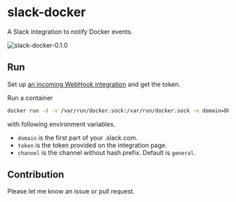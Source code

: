 # slack-docker

A Slack integration to notify Docker events.

![slack-docker-0.1.0](https://cloud.githubusercontent.com/assets/321266/4516390/0a61ecb8-4bf4-11e4-9928-5992c2d0a395.png)

## Run

Set up [an incoming WebHook integration](https://my.slack.com/services/new/incoming-webhook) and get the token.

Run a container

```sh
docker run -d -v /var/run/docker.sock:/var/run/docker.sock -e domain=DOMAIN -e token=TOKEN -e channel=infra int128/slack-docker
```

with following environment variables.

* `domain` is the first part of your .slack.com.
* `token` is the token provided on the integration page.
* `channel` is the channel without hash prefix. Default is `general`.


## Contribution

Please let me know an issue or pull request.
